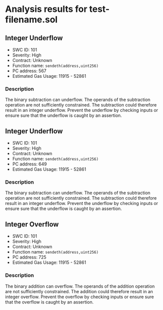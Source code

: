 # Analysis results for test-filename.sol

## Integer Underflow
- SWC ID: 101
- Severity: High
- Contract: Unknown
- Function name: `sendeth(address,uint256)`
- PC address: 567
- Estimated Gas Usage: 11915 - 52861

### Description

The binary subtraction can underflow.
The operands of the subtraction operation are not sufficiently constrained. The subtraction could therefore result in an integer underflow. Prevent the underflow by checking inputs or ensure sure that the underflow is caught by an assertion.

## Integer Underflow
- SWC ID: 101
- Severity: High
- Contract: Unknown
- Function name: `sendeth(address,uint256)`
- PC address: 649
- Estimated Gas Usage: 11915 - 52861

### Description

The binary subtraction can underflow.
The operands of the subtraction operation are not sufficiently constrained. The subtraction could therefore result in an integer underflow. Prevent the underflow by checking inputs or ensure sure that the underflow is caught by an assertion.

## Integer Overflow
- SWC ID: 101
- Severity: High
- Contract: Unknown
- Function name: `sendeth(address,uint256)`
- PC address: 725
- Estimated Gas Usage: 11915 - 52861

### Description

The binary addition can overflow.
The operands of the addition operation are not sufficiently constrained. The addition could therefore result in an integer overflow. Prevent the overflow by checking inputs or ensure sure that the overflow is caught by an assertion.
